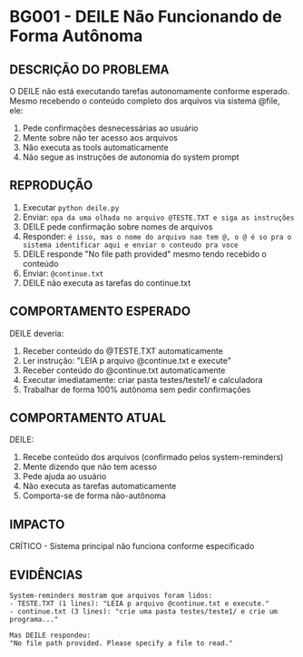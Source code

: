 # BG001 - DEILE Não Funcionando de Forma Autônoma

## DESCRIÇÃO DO PROBLEMA
O DEILE não está executando tarefas autonomamente conforme esperado. Mesmo recebendo o conteúdo completo dos arquivos via sistema @file, ele:
1. Pede confirmações desnecessárias ao usuário
2. Mente sobre não ter acesso aos arquivos
3. Não executa as tools automaticamente
4. Não segue as instruções de autonomia do system prompt

## REPRODUÇÃO
1. Executar `python deile.py`
2. Enviar: `opa da uma olhada no arquivo @TESTE.TXT e siga as instruções`
3. DEILE pede confirmação sobre nomes de arquivos
4. Responder: `é isso, mas o nome do arquivo nao tem @, o @ é so pra o sistema identificar aqui e enviar o conteudo pra voce`
5. DEILE responde "No file path provided" mesmo tendo recebido o conteúdo
6. Enviar: `@continue.txt`
7. DEILE não executa as tarefas do continue.txt

## COMPORTAMENTO ESPERADO
DEILE deveria:
1. Receber conteúdo do @TESTE.TXT automaticamente
2. Ler instrução: "LEIA p arquivo @continue.txt e execute"
3. Receber conteúdo do @continue.txt automaticamente
4. Executar imediatamente: criar pasta testes/teste1/ e calculadora
5. Trabalhar de forma 100% autônoma sem pedir confirmações

## COMPORTAMENTO ATUAL
DEILE:
1. Recebe conteúdo dos arquivos (confirmado pelos system-reminders)
2. Mente dizendo que não tem acesso
3. Pede ajuda ao usuário
4. Não executa as tarefas automaticamente
5. Comporta-se de forma não-autônoma

## IMPACTO
CRÍTICO - Sistema principal não funciona conforme especificado

## EVIDÊNCIAS
```
System-reminders mostram que arquivos foram lidos:
- TESTE.TXT (1 lines): "LEIA p arquivo @continue.txt e execute."
- continue.txt (3 lines): "crie uma pasta testes/teste1/ e crie um programa..."

Mas DEILE respondeu:
"No file path provided. Please specify a file to read."
```